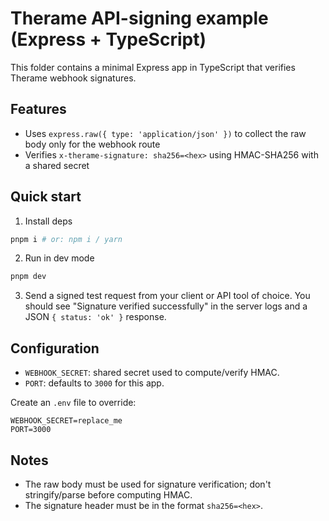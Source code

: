 # Therame API-signing example (Express + TypeScript)

This folder contains a minimal Express app in TypeScript that verifies Therame webhook signatures.

## Features

- Uses `express.raw({ type: 'application/json' })` to collect the raw body only for the webhook route
- Verifies `x-therame-signature: sha256=<hex>` using HMAC-SHA256 with a shared secret

## Quick start

1. Install deps

```sh
pnpm i # or: npm i / yarn
```

2. Run in dev mode

```sh
pnpm dev
```

3. Send a signed test request from your client or API tool of choice. You should see "Signature verified successfully" in the server logs and a JSON `{ status: 'ok' }` response.

## Configuration

- `WEBHOOK_SECRET`: shared secret used to compute/verify HMAC.
- `PORT`: defaults to `3000` for this app.

Create an `.env` file to override:

```
WEBHOOK_SECRET=replace_me
PORT=3000
```

## Notes

- The raw body must be used for signature verification; don't stringify/parse before computing HMAC.
- The signature header must be in the format `sha256=<hex>`.
